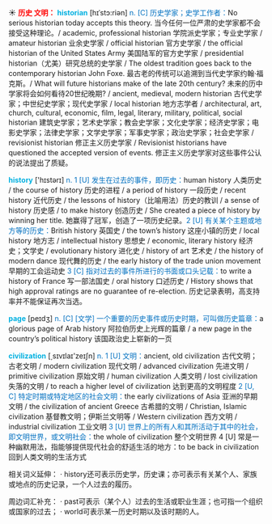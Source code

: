 ☀ <font color="red">**历史 文明：**</font>
<font color="sky blue">**historian**</font> [hɪˈstɔ:riən]
<font color="#0070c0">n. [C] 历史学家；史学工作者：</font>No serious historian today accepts this theory. 当今任何一位严肃的史学家都不会接受这种理论。/ academic, professional historian 学院派史学家；专业史学家 / amateur historian 业余史学家 / official historian 官方史学家 / the official historian of the United States Army 美国陆军的官方史学家 / presidential historian（尤美）研究总统的史学家 / The oldest tradition goes back to the contemporary historian John Foxe. 最古老的传统可以追溯到当代史学家约翰·福克斯。/ What will future historians make of the late 20th century? 未来的历中学家将会如何看待20世纪晚期? / ancient, medieval, modern historian 古代史学家；中世纪史学家；现代史学家 / local historian 地方志学者 / architectural, art, church, cultural, economic, film, legal, literary, military, political, social historian 建筑史学家；艺术史学家；教会史学家；文化史学家；经济史学家；电影史学家；法律史学家；文学史学家；军事史学家；政治史学家；社会史学家 / revisionist historian 修正主义历史学家 / Revisionist historians have questioned the accepted version of events. 修正主义历史学家对这些事件公认的说法提出了质疑。

<font color="sky blue">**history**</font> ['hɪstərɪ] 
<font color="#0070c0">n. 1 [U] 发生在过去的事件，即历史：</font>human history 人类历史 / the course of history 历史的进程 / a period of history 一段历史 / recent history 近代历史 / the lessons of history（比喻用法）历史的教训 / a sense of history 历史感 / to make history 创造历史 / She created a piece of history by winning her title. 她赢得了冠军，创造了一项历史纪录。<font color="#0070c0">2 [U] 有关某个主题或地方等的历史：</font>British history 英国史 / the town’s history 这座小镇的历史 / local history 地方志 / intellectual history 思想史 / economic, literary history 经济史；文学史 / evolutionary history 进化史 / history of art 艺术史 / the history of modern dance 现代舞的历史 / the early history of the trade union movement 早期的工会运动史 <font color="#0070c0">3 [C] 指对过去的事件所进行的书面或口头记载：</font>to write a history of France 写一部法国史 / oral history 口述历史 / History shows that high approval ratings are no guarantee of re-election. 历史记录表明，高支持率并不能保证再次当选。

<font color="sky blue">**page**</font> [peɪdӡ] 
<font color="#0070c0">n. [C] [文学] 一个重要的历史事件或历史时期，可叫做历史篇章：</font>a glorious page of Arab history 阿拉伯历史上光辉的篇章 / a new page in the country’s political history 该国政治史上崭新的一页

<font color="sky blue">**civilization**</font> [͵sɪvɪlaɪ'zeɪʃn] 
<font color="#0070c0">n. 1 [U] 文明：</font>ancient, old civilization 古代文明；古老文明 / modern civilization 现代文明 / advanced civilization 先进文明 / primitive civilization 原始文明 / human civilization 人类文明 / lost civilization 失落的文明 / to reach a higher level of civilization 达到更高的文明程度 <font color="#0070c0">2 [U, C] 特定时期或特定地区的社会文明：</font>the early civilizations of Asia 亚洲的早期文明 / the civilization of ancient Greece 古希腊的文明 / Christian, Islamic civilization 基督教文明；伊斯兰文明等 / Western civilization 西方文明 / industrial civilization 工业文明 <font color="#0070c0">3 [U] 世界上的所有人和其所活动于其中的社会，即文明世界，或文明社会：</font>the whole of civilization 整个文明世界 4 [U] 常是一种幽默用法，指能够提供现代社会的舒适生活的地方：</font>to be back in civilization 回到人类文明的生活方式

相关词义延伸：
· history还可表示历史学，历史课；亦可表示有关某个人、家族或地点的历史记录，一个人过去的履历。

周边词汇补充：
· past可表示（某个人）过去的生活或职业生涯；也可指一个组织或国家的过去；
· world可表示某一历史时期以及该时期的人。

